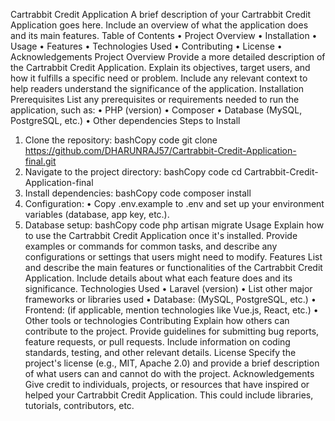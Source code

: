 Cartrabbit Credit Application
A brief description of your Cartrabbit Credit Application goes here. Include an overview of what the application does and its main features.
Table of Contents
•	Project Overview
•	Installation
•	Usage
•	Features
•	Technologies Used
•	Contributing
•	License
•	Acknowledgements
Project Overview
Provide a more detailed description of the Cartrabbit Credit Application. Explain its objectives, target users, and how it fulfills a specific need or problem. Include any relevant context to help readers understand the significance of the application.
Installation
Prerequisites
List any prerequisites or requirements needed to run the application, such as:
•	PHP (version)
•	Composer
•	Database (MySQL, PostgreSQL, etc.)
•	Other dependencies
Steps to Install
1.	Clone the repository:
bashCopy code
git clone https://github.com/DHARUNRAJ57/Cartrabbit-Credit-Application-final.git 
2.	Navigate to the project directory:
bashCopy code
cd Cartrabbit-Credit-Application-final 
3.	Install dependencies:
bashCopy code
composer install 
4.	Configuration:
•	Copy .env.example to .env and set up your environment variables (database, app key, etc.).
5.	Database setup:
bashCopy code
php artisan migrate 
Usage
Explain how to use the Cartrabbit Credit Application once it's installed. Provide examples or commands for common tasks, and describe any configurations or settings that users might need to modify.
Features
List and describe the main features or functionalities of the Cartrabbit Credit Application. Include details about what each feature does and its significance.
Technologies Used
•	Laravel (version)
•	List other major frameworks or libraries used
•	Database: (MySQL, PostgreSQL, etc.)
•	Frontend: (if applicable, mention technologies like Vue.js, React, etc.)
•	Other tools or technologies
Contributing
Explain how others can contribute to the project. Provide guidelines for submitting bug reports, feature requests, or pull requests. Include information on coding standards, testing, and other relevant details.
License
Specify the project's license (e.g., MIT, Apache 2.0) and provide a brief description of what users can and cannot do with the project.
Acknowledgements
Give credit to individuals, projects, or resources that have inspired or helped your Cartrabbit Credit Application. This could include libraries, tutorials, contributors, etc.


